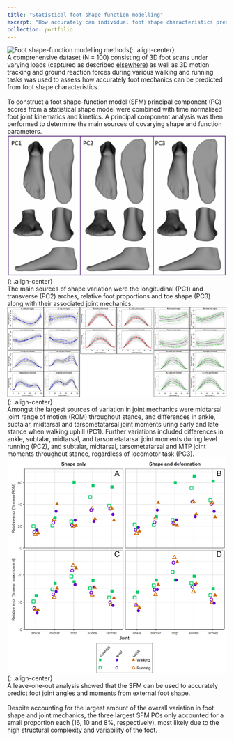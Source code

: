 ```yaml
---
title: "Statistical foot shape-function modelling"
excerpt: "How accurately can individual foot shape characteristics predict foot mechanics during walking and running? <br/><img src='/images/sfm_cover.png'>"
collection: portfolio
---
```


![Foot shape-function modelling methods](/images/foot_sfm_methods.png){: .align-center}  
A comprehensive dataset (N = 100) consisting of 3D foot scans under varying loads (captured as described [elsewhere](/portfolio/2020-01-foot_ssm_reliability)) as well as 3D motion tracking and ground reaction forces during various walking and running tasks was used to assess how accurately foot mechanics can be predicted from foot shape characteristics.  
` `  
To construct a foot shape-function model (SFM) principal component (PC) scores from a statistical shape model were combined with time normalised foot joint kinematics and kinetics. A principal component analysis was then performed to determine the main sources of covarying shape and function parameters.
` `  
![Foot shape PCs 1-3](/images/sfm_shape_pcs.gif){: .align-center}  
The main sources of shape variation were the longitudinal (PC1) and transverse (PC2) arches, relative foot proportions and toe shape (PC3) along with their associated joint mechanics. 
` `  
![Foot function PCs 1-3](/images/sfm_function_pcs.png){: .align-center}  
Amongst the largest sources of variation in joint mechanics were midtarsal joint range of motion (ROM) throughout stance, and differences in ankle, subtalar, midtarsal and tarsometatarsal joint moments uring early and late stance when walking uphill (PC1). Further variations included differences in ankle, subtalar, midtarsal, and tarsometatarsal joint moments during level running (PC2), and subtalar, midtarsal, tarsometatarsal and MTP joint moments throughout stance, regardless of locomotor task (PC3).
` `  
![Foot shape-function model prediction accuracy](/images/sfm_accuracy.png){: .align-center}  
A leave-one-out analysis showed that the SFM can be used to accurately predict foot joint angles and moments from external foot shape.  
` `  
Despite accounting for the largest amount of the overall variation in foot shape and joint mechanics, the three largest SFM PCs only accounted for a small proportion each (16, 10 and 8%, respectively), most likely due to the high structural complexity and variability of the foot.  